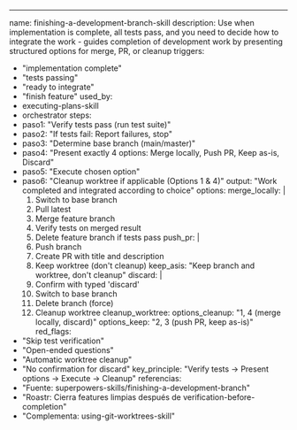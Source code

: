 ---
name: finishing-a-development-branch-skill
description: Use when implementation is complete, all tests pass, and you need to decide how to integrate the work - guides completion of development work by presenting structured options for merge, PR, or cleanup
triggers:
  - "implementation complete"
  - "tests passing"
  - "ready to integrate"
  - "finish feature"
used_by:
  - executing-plans-skill
  - orchestrator
steps:
  - paso1: "Verify tests pass (run test suite)"
  - paso2: "If tests fail: Report failures, stop"
  - paso3: "Determine base branch (main/master)"
  - paso4: "Present exactly 4 options: Merge locally, Push PR, Keep as-is, Discard"
  - paso5: "Execute chosen option"
  - paso6: "Cleanup worktree if applicable (Options 1 & 4)"
output: "Work completed and integrated according to choice"
options:
  merge_locally: |
    1. Switch to base branch
    2. Pull latest
    3. Merge feature branch
    4. Verify tests on merged result
    5. Delete feature branch if tests pass
  push_pr: |
    1. Push branch
    2. Create PR with title and description
    3. Keep worktree (don't cleanup)
  keep_asis: "Keep branch and worktree, don't cleanup"
  discard: |
    1. Confirm with typed 'discard'
    2. Switch to base branch
    3. Delete branch (force)
    4. Cleanup worktree
cleanup_worktree:
  options_cleanup: "1, 4 (merge locally, discard)"
  options_keep: "2, 3 (push PR, keep as-is)"
red_flags:
  - "Skip test verification"
  - "Open-ended questions"
  - "Automatic worktree cleanup"
  - "No confirmation for discard"
key_principle: "Verify tests → Present options → Execute → Cleanup"
referencias:
  - "Fuente: superpowers-skills/finishing-a-development-branch"
  - "Roastr: Cierra features limpias después de verification-before-completion"
  - "Complementa: using-git-worktrees-skill"

